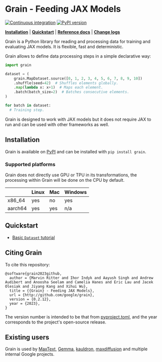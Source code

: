 # Grain - Feeding JAX Models

[![Continuous integration](https://github.com/google/grain/actions/workflows/tests.yml/badge.svg)](https://github.com/google/grain/actions/workflows/tests.yml)
[![PyPI version](https://img.shields.io/pypi/v/grain)](https://pypi.org/project/grain/)

[**Installation**](#installation)
| [**Quickstart**](#quickstart)
| [**Reference docs**](https://google-grain.readthedocs.io/en/latest/)
| [**Change logs**](https://google-grain.readthedocs.io/en/latest/changelog.html)

Grain is a Python library for reading and processing data for training and
evaluating JAX models. It is flexible, fast and deterministic.

Grain allows to define data processing steps in a simple declarative way:

```python
import grain

dataset = (
    grain.MapDataset.source([0, 1, 2, 3, 4, 5, 6, 7, 8, 9, 10])
    .shuffle(seed=42)  # Shuffles elements globally.
    .map(lambda x: x+1)  # Maps each element.
    .batch(batch_size=2)  # Batches consecutive elements.
)

for batch in dataset:
  # Training step.
```

Grain is designed to work with JAX models but it does not require JAX to run
and can be used with other frameworks as well.

## Installation

Grain is available on [PyPI](https://pypi.org/project/grain/) and can be
installed with `pip install grain`.

### Supported platforms

Grain does not directly use GPU or TPU in its transformations, the processing
within Grain will be done on the CPU by default.

|         |  Linux  |   Mac   | Windows |
|---------|---------|---------|---------|
| x86_64  | yes     | no      | yes     |
| aarch64 | yes     | yes     | n/a     |

## Quickstart

- [Basic `Dataset` tutorial](https://google-grain.readthedocs.io/en/latest/tutorials/dataset_basic_tutorial.html)

## Citing Grain

To cite this repository:

```
@software{grain2023github,
  author = {Marvin Ritter and Ihor Indyk and Aayush Singh and Andrew Audibert and Anoosha Seelam and Camelia Hanes and Eric Lau and Jacek Olesiak and Jiyang Kang and Xihui Wu},
  title = {{Grain} - Feeding JAX Models},
  url = {http://github.com/google/grain},
  version = {0.2.12},
  year = {2023},
}
```

The version number is intended to be that from [pyproject.toml](https://github.com/google/grain/blob/main/pyproject.toml), and the year corresponds to the project's open-source release.

## Existing users

Grain is used by [MaxText](https://github.com/google/maxtext/tree/main),
[Gemma](https://github.com/google-deepmind/gemma),
[kauldron](https://github.com/google-research/kauldron),
[maxdiffusion](https://github.com/AI-Hypercomputer/maxdiffusion) and multiple
internal Google projects.
